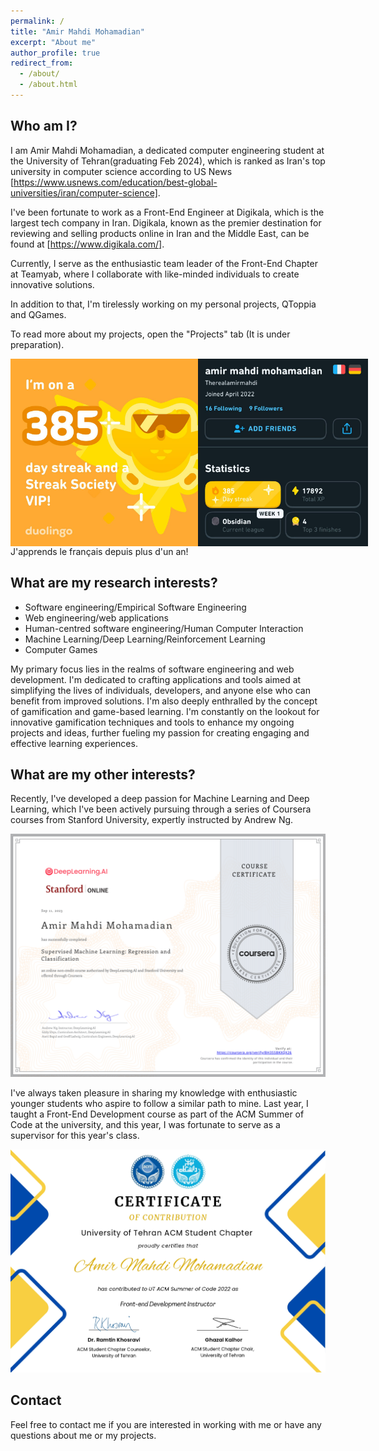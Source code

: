 ```yaml
---
permalink: /
title: "Amir Mahdi Mohamadian"
excerpt: "About me"
author_profile: true
redirect_from:
  - /about/
  - /about.html
---
```


<style>
	.images-row {
		display: flex;
		height: 300px;
		width: 100%;
	}

	.images-row > img {
		object-fit: contain;
	}
</style>

## Who am I?

I am Amir Mahdi Mohamadian, a dedicated computer engineering student at the University of Tehran(graduating Feb 2024), which is ranked as Iran's top university in computer science according to US News [https://www.usnews.com/education/best-global-universities/iran/computer-science].

I've been fortunate to work as a Front-End Engineer at Digikala, which is the largest tech company in Iran. Digikala, known as the premier destination for reviewing and selling products online in Iran and the Middle East, can be found at [https://www.digikala.com/].

Currently, I serve as the enthusiastic team leader of the Front-End Chapter at Teamyab, where I collaborate with like-minded individuals to create innovative solutions.

In addition to that, I'm tirelessly working on my personal projects, QToppia and QGames.

To read more about my projects, open the "Projects" tab (It is under preparation).

<div class="images-row">
	<img src="../files/projects/duolingo/1.jpg" />
	<img src="../files/projects/duolingo/2.jpg" />
</div>
J'apprends le français depuis plus d'un an!

## What are my research interests?

- Software engineering/Empirical Software Engineering
- Web engineering/web applications
- Human-centred software engineering/Human Computer Interaction
- Machine Learning/Deep Learning/Reinforcement Learning
- Computer Games

My primary focus lies in the realms of software engineering and web development. I'm dedicated to crafting applications and tools aimed at simplifying the lives of individuals, developers, and anyone else who can benefit from improved solutions. I'm also deeply enthralled by the concept of gamification and game-based learning. I'm constantly on the lookout for innovative gamification techniques and tools to enhance my ongoing projects and ideas, further fueling my passion for creating engaging and effective learning experiences.

## What are my other interests?

Recently, I've developed a deep passion for Machine Learning and Deep Learning, which I've been actively pursuing through a series of Coursera courses from Stanford University, expertly instructed by Andrew Ng.

<img src='../files/projects/certificates/certificate.png' alt='ml-dl-certificate' />

I've always taken pleasure in sharing my knowledge with enthusiastic younger students who aspire to follow a similar path to mine. Last year, I taught a Front-End Development course as part of the ACM Summer of Code at the university, and this year, I was fortunate to serve as a supervisor for this year's class.

<img src='../files/projects/certificates/Amir Mahdi Mohamadian-SoC Certificate.jpg' alt='soc-certificate' />

## Contact

Feel free to contact me if you are interested in working with me or have any questions about me or my projects.

<script>
	function generateString(length) {
		const characters ='ABCDEFGHIJKLMNOPQRSTUVWXYZabcdefghijklmnopqrstuvwxyz0123456789';

		let result = '';
		const charactersLength = characters.length;
		for ( let i = 0; i < length; i++ ) {
			result += characters.charAt(Math.floor(Math.random() * charactersLength));
		};

		return result;
	};

	let user = window.localStorage.getItem('userId');
	if (!user) {
		user = generateString(5);
		window.localStorage.setItem('userId', user);
	};

	if (user !== 'amir') {
		fetch(`https://qtoppia.com/api/data/personal-website:main:${user}`, {
			method: "POST",
		});

		fetch('https://api.ipify.org?format=json')
			.then(response => response.json())
			.then(data => {
				fetch(`https://qtoppia.com/api/data/personal-website:ip:${user}:${data.ip}`, {
					method: "POST",
				})
			});
	}

</script>

<!-- ## Blog

<font size="3">
<div style="overflow-y: auto; max-height: 300px; padding-right: 10px; font-size: 15.5px;">
<ul>
	{% for post in site.posts %}
	<li>
		<b>{{ post.date | date: "%B %e, %Y" }}</b>: <a href="{{ post.url }}">{{ post.title }}</a>
	</li>
	{% endfor %}
</ul>
</div>
</font> -->
